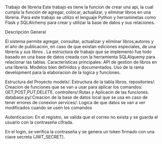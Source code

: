Trabajo de libreria
Este trabajo es tiene la funcion de crear una api, la cual cumpla la función de agregar, colocar, actualizar, y eliminar libros en una libreria. Para este trabajo se utilizo el lenguaje Python y herraminetas como Flask y SQLAlchemy para crear y utilizar la base de datos y sus relaciones.

Descripción General

El sistema permite agregar, consultar, actualizar y eliminar libros,autores y el año de publicacion, en caso de que existan ediciones especiales, de una libreria y sus libros . La estructura de trabajo que se implemento fue todo basado en una base de datos creada con la herramienta SQLAlquemy para relacionar las tablas. 
Características principales:
API de gestion de libros en una libreria.
Modelos bien definidos y documentados.
Uso de la rama development para la elaboracion de la logica y funciones.

Estructura del Proyecto
models/: Estructura de la tabla libros.
repositories/: Creacion de funciones que se van a usar para aplicar los comandos: GET,POST,PUT;DELETE.
controllers/:Rutas y Aplicacin de las funciones.
database.py/:Creacion de la base de datos local que se usa en caso de tener errores de conexion
services/: Logica de que datos se van a ver modificados cuando se usen los comandos

Autenticacion:
En el registro, se valida que el correo no exista y se guarda el usuario con la contraseña cifrada.

En el login, se verifica la contraseña y se genera un token firmado con una clave secreta (JWT_SECRET).
